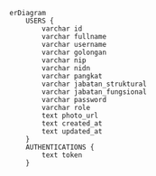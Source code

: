 ﻿```mermaid
erDiagram
    USERS {
        varchar id
        varchar fullname
        varchar username
        varchar golongan
        varchar nip
        varchar nidn
        varchar pangkat
        varchar jabatan_struktural
        varchar jabatan_fungsional
        varchar password
        varchar role
        text photo_url
        text created_at
        text updated_at
    }
    AUTHENTICATIONS {
        text token
    }
```

